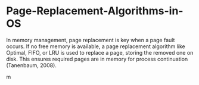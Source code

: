 # Page-Replacement-Algorithms-in-OS
 In memory management, page replacement is key when a page fault occurs. If no free memory is available, a page replacement algorithm like Optimal, FIFO, or LRU is used to replace a page, storing the removed one on disk. This ensures required pages are in memory for process continuation (Tanenbaum, 2008).

m
